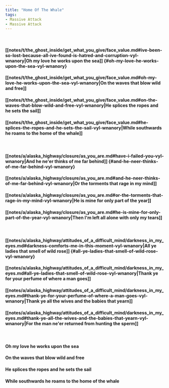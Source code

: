 ```yaml
---
title: "Home Of The Whale"
tags:
- Massive Attack
- Massive Attack
---
```

&nbsp;
#### [[notes/t/the_ghost_inside/get_what_you_give/face_value.md#ive-been-so-lost-because-all-ive-found-is-hatred-and-corruption-vyl-wnanory|Oh my love he works upon the sea]] {#oh-my-love-he-works-upon-the-sea-vyl-wnanory}
#### [[notes/t/the_ghost_inside/get_what_you_give/face_value.md#oh-my-love-he-works-upon-the-sea-vyl-wnanory|On the waves that blow wild and free]]
#### [[notes/t/the_ghost_inside/get_what_you_give/face_value.md#on-the-waves-that-blow-wild-and-free-vyl-wnanory|He splices the ropes and he sets the sail]]
#### [[notes/t/the_ghost_inside/get_what_you_give/face_value.md#he-splices-the-ropes-and-he-sets-the-sail-vyl-wnanory|While southwards he roams to the home of the whale]]
&nbsp;
#### [[notes/a/alaska_highway/closure/as_you_are.md#have-i-failed-you-vyl-wnanory|And he ne'er thinks of me far behind]] {#and-he-neer-thinks-of-me-far-behind-vyl-wnanory}
#### [[notes/a/alaska_highway/closure/as_you_are.md#and-he-neer-thinks-of-me-far-behind-vyl-wnanory|Or the torments that rage in my mind]]
#### [[notes/a/alaska_highway/closure/as_you_are.md#or-the-torments-that-rage-in-my-mind-vyl-wnanory|He is mine for only part of the year]]
#### [[notes/a/alaska_highway/closure/as_you_are.md#he-is-mine-for-only-part-of-the-year-vyl-wnanory|Then I'm left all alone with only my tears]]
&nbsp;
#### [[notes/a/alaska_highway/attitudes_of_a_difficult_mind/darkness_in_my_eyes.md#darkness-comforts-me-in-this-moment-vyl-wnanory|All ye ladies that smell of wild rose]] {#all-ye-ladies-that-smell-of-wild-rose-vyl-wnanory}
#### [[notes/a/alaska_highway/attitudes_of_a_difficult_mind/darkness_in_my_eyes.md#all-ye-ladies-that-smell-of-wild-rose-vyl-wnanory|Thank ye for your perfume of where a man goes]]
#### [[notes/a/alaska_highway/attitudes_of_a_difficult_mind/darkness_in_my_eyes.md#thank-ye-for-your-perfume-of-where-a-man-goes-vyl-wnanory|Thank ye all the wives and the babies that yearn]]
#### [[notes/a/alaska_highway/attitudes_of_a_difficult_mind/darkness_in_my_eyes.md#thank-ye-all-the-wives-and-the-babies-that-yearn-vyl-wnanory|For the man ne'er returned from hunting the sperm]]
&nbsp;
#### Oh my love he works upon the sea
#### On the waves that blow wild and free
#### He splices the ropes and he sets the sail
#### While southwards he roams to the home of the whale
